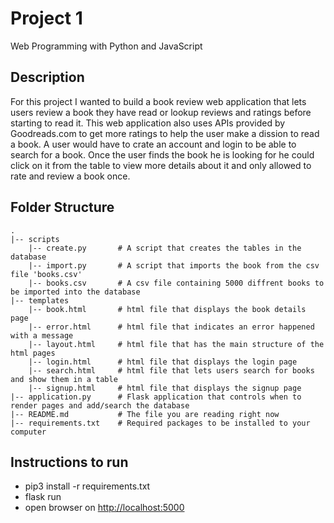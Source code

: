 # Project 1

Web Programming with Python and JavaScript

## Description

For this project I wanted to build a book review web application that lets users review a book they have read or lookup
reviews and ratings before starting to read it. This web application also uses APIs provided by Goodreads.com to get more ratings to help the user make a dission to read a book. A user would have to crate an account and login to be able to search for a book. Once the user finds the book he is looking for he could click on it from the table to view more details about it and only allowed to rate and review a book once.

## Folder Structure

    .
    |-- scripts
        |-- create.py       # A script that creates the tables in the database
        |-- import.py       # A script that imports the book from the csv file 'books.csv'
        |-- books.csv       # A csv file containing 5000 diffrent books to be imported into the database
    |-- templates
        |-- book.html       # html file that displays the book details page
        |-- error.html      # html file that indicates an error happened with a message
        |-- layout.html     # html file that has the main structure of the html pages
        |-- login.html      # html file that displays the login page
        |-- search.html     # html file that lets users search for books and show them in a table
        |-- signup.html     # html file that displays the signup page
    |-- application.py      # Flask application that controls when to render pages and add/search the database
    |-- README.md           # The file you are reading right now
    |-- requirements.txt    # Required packages to be installed to your computer

## Instructions to run

- pip3 install -r requirements.txt
- flask run
- open browser on <http://localhost:5000>
